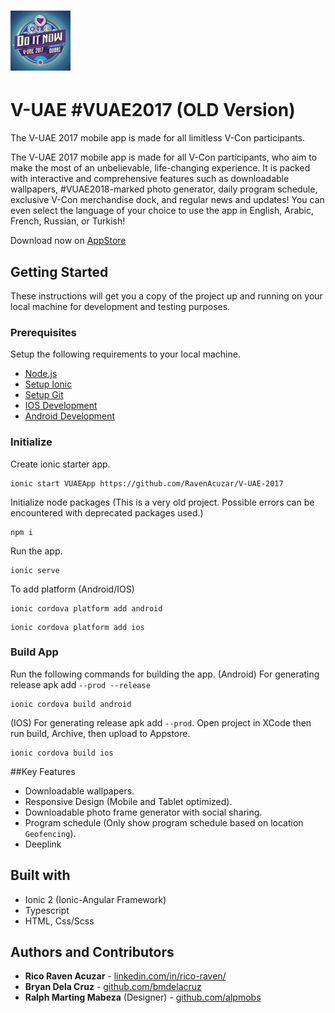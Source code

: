 # ![App Icon](https://github.com/RavenAcuzar/V-UAE-2017/blob/master/resources/android/icon/drawable-xhdpi-icon.png) 
# V-UAE #VUAE2017 (OLD Version)

The V-UAE 2017 mobile app is made for all limitless V-Con participants.

The V-UAE 2017 mobile app is made for all V-Con participants, who aim to make the most of an unbelievable, life-changing experience. It is packed with interactive and comprehensive features such as downloadable wallpapers, #VUAE2018-marked photo generator, daily program schedule, exclusive V-Con merchandise dock, and regular news and updates! You can even select the language of your choice to use the app in English, Arabic, French, Russian, or Turkish!

Download now on [AppStore](https://apps.apple.com/ph/app/v-uae-vuae2018/id1144318387)

## Getting Started

These instructions will get you a copy of the project up and running on your local machine for development and testing purposes.

### Prerequisites

Setup the following requirements to your local machine.

- [Node.js](https://nodejs.org/en/)
- [Setup Ionic](https://ionicframework.com/docs/intro/cli)
- [Setup Git](https://docs.github.com/en/get-started/quickstart/set-up-git)
- [IOS Development](https://ionicframework.com/docs/developing/ios)
- [Android Development](https://ionicframework.com/docs/developing/android)

### Initialize

Create ionic starter app.
```
ionic start VUAEApp https://github.com/RavenAcuzar/V-UAE-2017
```
Initialize node packages (This is a very old project. Possible errors can be encountered with deprecated packages used.)
```
npm i
```
Run the app.
```
ionic serve
```
To add platform (Android/IOS)
```
ionic cordova platform add android
```
```
ionic cordova platform add ios
```

### Build App

Run the following commands for building the app.
(Android) For generating release apk add `--prod --release`
```
ionic cordova build android
```
(IOS) For generating release apk add `--prod`. Open project in XCode then run build, Archive, then upload to Appstore.
```
ionic cordova build ios
```

##Key Features
- Downloadable wallpapers.
- Responsive Design (Mobile and Tablet optimized).
- Downloadable photo frame generator with social sharing.
- Program schedule (Only show program schedule based on location `Geofencing`).
- Deeplink

## Built with

* Ionic 2 (Ionic-Angular Framework)
* Typescript
* HTML, Css/Scss

## Authors and Contributors

* **Rico Raven Acuzar** - [linkedin.com/in/rico-raven/](https://www.linkedin.com/in/rico-raven/)
* **Bryan Dela Cruz** - [github.com/bmdelacruz](https://github.com/bmdelacruz)
* **Ralph Marting Mabeza** (Designer) - [github.com/alpmobs](https://github.com/alpmobs)

